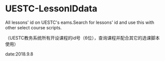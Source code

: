 # UESTC-LessonIDdata
All lessons' id on UESTC's eams.Search for lessons' id and use this with other select course scripts.

（UESTC教务系统所有开设课程的id号（6位），查询课程并配合其它的选课脚本使用）

date:2018.9.8
